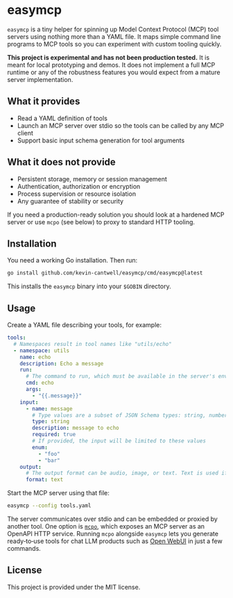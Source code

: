 # easymcp

`easymcp` is a tiny helper for spinning up Model Context Protocol (MCP) tool servers using nothing more than a YAML file. It maps simple command line programs to MCP tools so you can experiment with custom tooling quickly.

**This project is experimental and has not been production tested.** It is meant for local prototyping and demos. It does not implement a full MCP runtime or any of the robustness features you would expect from a mature server implementation.

## What it provides

- Read a YAML definition of tools
- Launch an MCP server over stdio so the tools can be called by any MCP client
- Support basic input schema generation for tool arguments

## What it does not provide

- Persistent storage, memory or session management
- Authentication, authorization or encryption
- Process supervision or resource isolation
- Any guarantee of stability or security

If you need a production-ready solution you should look at a hardened MCP server or use `mcpo` (see below) to proxy to standard HTTP tooling.

## Installation

You need a working Go installation. Then run:

```bash
go install github.com/kevin-cantwell/easymcp/cmd/easymcp@latest
```

This installs the `easymcp` binary into your `$GOBIN` directory.

## Usage

Create a YAML file describing your tools, for example:

```yaml
tools:
  # Namespaces result in tool names like "utils/echo"
  - namespace: utils
    name: echo
    description: Echo a message
    run:
      # The command to run, which must be available in the server's environment
      cmd: echo
      args:
        - "{{.message}}"
    input:
      - name: message
        # Type values are a subset of JSON Schema types: string, number, integer, or boolean
        type: string
        description: message to echo
        required: true
        # If provided, the input will be limited to these values
        enum:
          - "foo"
          - "bar"
    output:
      # The output format can be audio, image, or text. Text is used if unspecified.
      format: text
```

Start the MCP server using that file:

```bash
easymcp --config tools.yaml
```

The server communicates over stdio and can be embedded or proxied by another tool. One option is [`mcpo`](https://github.com/open-webui/mcpo), which exposes an MCP server as an OpenAPI HTTP service. Running `mcpo` alongside `easymcp` lets you generate ready‑to‑use tools for chat LLM products such as [Open WebUI](https://github.com/open-webui/open-webui) in just a few commands.

## License

This project is provided under the MIT license.
